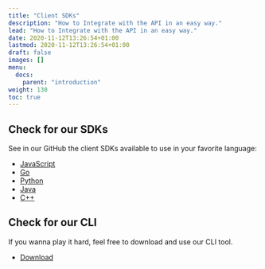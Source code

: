 ```yaml
---
title: "Client SDKs"
description: "How to Integrate with the API in an easy way."
lead: "How to Integrate with the API in an easy way."
date: 2020-11-12T13:26:54+01:00
lastmod: 2020-11-12T13:26:54+01:00
draft: false
images: []
menu:
  docs:
    parent: "introduction"
weight: 130
toc: true
---
```


## Check for our SDKs

See in our GitHub the client SDKs available to use in your favorite language:

- <a href='https://github.com/onliseguros/onli-sdk-js'>JavaScript</a>
- <a href='https://github.com/onliseguros/onli-sdk-go'>Go</a>
- <a href='https://github.com/onliseguros/onli-sdk-python'>Python</a>
- <a href='https://github.com/onliseguros/onli-sdk-java'>Java</a>
- <a href='https://github.com/onliseguros/onli-sdk-cpp'>C++</a>

## Check for our CLI

If you wanna play it hard, feel free to download and use our CLI tool.

- <a href='https://github.com/onliseguros/cli'>Download</a>
